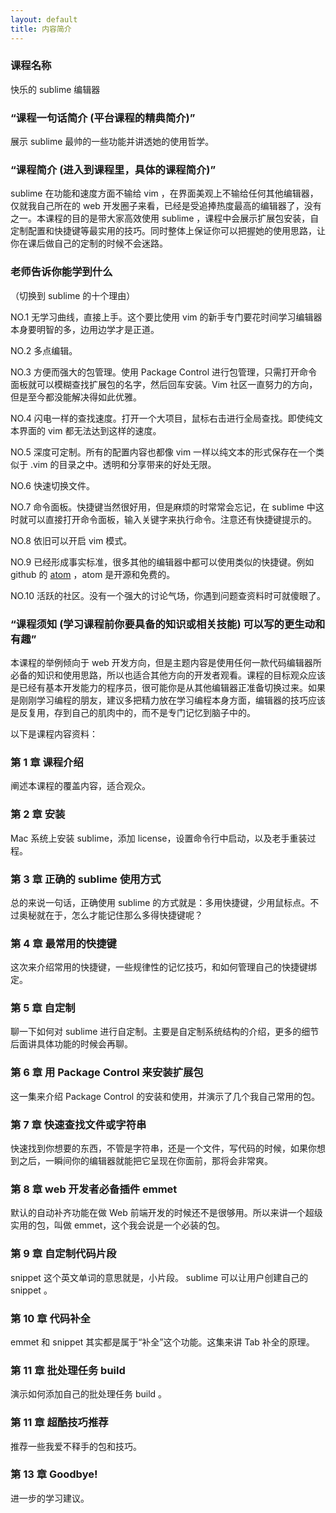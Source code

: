 ```yaml
---
layout: default
title: 内容简介
---
```


<!-- 如果你只是偶尔做饭，其实刀快不快无所谓，但是要是每天都做饭呢？ -->

### 课程名称
快乐的 sublime 编辑器

### “课程一句话简介 (平台课程的精典简介)”
展示 sublime 最帅的一些功能并讲透她的使用哲学。

<!-- 区别于 imooc 已有的前端 sublime 课程，本课程不深入到具体某种角度中。而是 侧重一个新手对应 sublime 基础使用的理解，包括快捷键的系统，配置系统，的基础规律 -->

### “课程简介 (进入到课程里，具体的课程简介)”
sublime 在功能和速度方面不输给 vim ，在界面美观上不输给任何其他编辑器，仅就我自己所在的 web 开发圈子来看，已经是受追捧热度最高的编辑器了，没有之一。本课程的目的是带大家高效使用 sublime ，课程中会展示扩展包安装，自定制配置和快捷键等最实用的技巧。同时整体上保证你可以把握她的使用思路，让你在课后做自己的定制的时候不会迷路。

### 老师告诉你能学到什么

（切换到 sublime 的十个理由）

NO.1 无学习曲线，直接上手。这个要比使用 vim 的新手专门要花时间学习编辑器本身要明智的多，边用边学才是正道。

NO.2 多点编辑。

NO.3 方便而强大的包管理。使用 Package Control 进行包管理，只需打开命令面板就可以模糊查找扩展包的名字，然后回车安装。Vim 社区一直努力的方向，但是至今都没能解决得如此优雅。

NO.4 闪电一样的查找速度。打开一个大项目，鼠标右击进行全局查找。即使纯文本界面的 vim 都无法达到这样的速度。

NO.5 深度可定制。所有的配置内容也都像 vim 一样以纯文本的形式保存在一个类似于 .vim 的目录之中。透明和分享带来的好处无限。

NO.6 快速切换文件。

NO.7 命令面板。快捷键当然很好用，但是麻烦的时常常会忘记，在 sublime 中这时就可以直接打开命令面板，输入关键字来执行命令。注意还有快捷键提示的。

NO.8 依旧可以开启 vim 模式。

NO.9 已经形成事实标准，很多其他的编辑器中都可以使用类似的快捷键。例如 github 的 [atom](https://atom.io/) ，atom 是开源和免费的。

NO.10 活跃的社区。没有一个强大的讨论气场，你遇到问题查资料时可就傻眼了。

### “课程须知 (学习课程前你要具备的知识或相关技能) 可以写的更生动和有趣”
本课程的举例倾向于 web 开发方向，但是主题内容是使用任何一款代码编辑器所必备的知识和使用思路，所以也适合其他方向的开发者观看。课程的目标观众应该是已经有基本开发能力的程序员，很可能你是从其他编辑器正准备切换过来。如果是刚刚学习编程的朋友，建议多把精力放在学习编程本身方面，编辑器的技巧应该是反复用，存到自己的肌肉中的，而不是专门记忆到脑子中的。

以下是课程内容资料：

### 第 1 章 课程介绍
阐述本课程的覆盖内容，适合观众。

### 第 2 章 安装
Mac 系统上安装 sublime，添加 license，设置命令行中启动，以及老手重装过程。

### 第 3 章 正确的 sublime 使用方式
总的来说一句话，正确使用 sublime 的方式就是：多用快捷键，少用鼠标点。不过奥秘就在于，怎么才能记住那么多得快捷键呢？

### 第 4 章 最常用的快捷键
这次来介绍常用的快捷键，一些规律性的记忆技巧，和如何管理自己的快捷键绑定。

### 第 5 章 自定制
聊一下如何对 sublime 进行自定制。主要是自定制系统结构的介绍，更多的细节后面讲具体功能的时候会再聊。

### 第 6 章 用 Package Control 来安装扩展包
这一集来介绍 Package Control 的安装和使用，并演示了几个我自己常用的包。

### 第 7 章 快速查找文件或字符串
快速找到你想要的东西，不管是字符串，还是一个文件，写代码的时候，如果你想到之后，一瞬间你的编辑器就能把它呈现在你面前，那将会非常爽。

### 第 8 章 web 开发者必备插件 emmet
默认的自动补齐功能在做 Web 前端开发的时候还不是很够用。所以来讲一个超级实用的包，叫做 emmet，这个我会说是一个必装的包。

### 第 9 章 自定制代码片段
snippet 这个英文单词的意思就是，小片段。 sublime 可以让用户创建自己的 snippet 。

### 第 10 章 代码补全
emmet 和 snippet 其实都是属于“补全”这个功能。这集来讲 Tab 补全的原理。

### 第 11 章 批处理任务 build
演示如何添加自己的批处理任务 build 。

### 第 11 章 超酷技巧推荐
推荐一些我爱不释手的包和技巧。

### 第 13 章 Goodbye!
进一步的学习建议。



